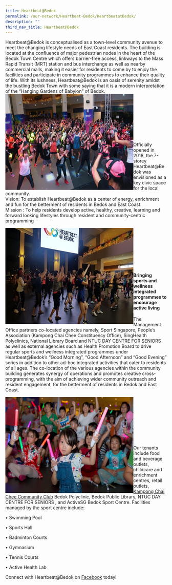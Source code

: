```yaml
---
title: Heartbeat@Bedok
permalink: /our-network/Heartbeat-Bedok/HeartbeatatBedok/
description: ""
third_nav_title: Heartbeat@Bedok
---
```

Heartbeat@Bedok is conceptualised as a town-level community avenue to meet the changing lifestyle needs of East Coast residents. The building is located at the confluence of major pedestrian nodes in the heart of the Bedok Town Centre  which offers barrier-free access, linkways to the Mass Rapid Transit (MRT) station and bus interchange as well as nearby commercial malls, making it easier for residents to come by to enjoy the facilities and participate in community programmes to enhance their quality of life. With its lushness, Heartbeat@Bedok is an oasis of serenity amidst the bustling Bedok Town with some saying that it is a modern interpretation of the “Hanging Gardens of Babylon” of Bedok.
<img style="height:300px;width:400px" align="left" src="/images/Our%20Network/HeartBeat%20Bedok/HBB1.jpg"><br><br><br><br><br><br><br><br><br>
   
Officially opened in 2018, the 7-storey Heartbeat@Bedok was envisioned as a key civic space for the local community.<br>
Vision: To establish Heartbeat@Bedok as a center of energy, enrichment and fun for the betterment of residents in Bedok and East Coast.<br>
Mission : To help residents develop active, healthy, creative, learning and forward looking lifestyles through resident and community-centric programming


<img style="height:300px;width:400px" align="left" src="/images/Our%20Network/HeartBeat%20Bedok/HBB2.jpg"><br><br><br><br><br><br><br>

#### Bringing sports and wellness integrated programmes to encourage active living

The Management Office partners co-located agencies namely, Sport Singapore, People’s Association (Kampong Chai Chee Constituency Office), SingHealth Polyclinics, National Library Board and NTUC DAY CENTRE FOR SENIORS as well as external agencies such as Health Promotion Board to drive regular sports and wellness integrated programmes under Heartbeat@Bedok’s “Good Morning”, “Good Afternoon” and “Good Evening” series in addition to other ad-hoc integrated activities that cater to residents of all ages. The co-location of the various agencies within the community building generates synergy of operations and promotes creative cross-programming, with the aim of achieving wider community outreach and resident engagement, for the betterment of residents in Bedok and East Coast.

<img style="height:300px;width:400px" align="left" src="/images/Our%20Network/HeartBeat%20Bedok/HBB3.jpg"><br><br><br><br><br><br><br><br>

Our tenants include food and beverage outlets, childcare and enrichment centres, retail outlets, [ Kampong Chai Chee Community Club](/cc-details/KampongChaiChee-Community-Club-at-HeartbeatBedok) Bedok Polyclinic, Bedok Public Library, NTUC DAY CENTRE FOR SENIORS , and ActiveSG Bedok Sport Centre. Facilities managed by the sport centre include:

• Swimming Pool

• Sports Hall

• Badminton Courts

• Gymnasium

• Tennis Courts

• Active Health Lab

Connect with Heartbeat@Bedok on [Facebook](https://www.facebook.com/heartbeatbedok) today!